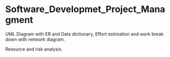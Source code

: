 # Software_Developmet_Project_Managment
UML Diagram with ER and Data dictionary, Effort estimation and work break down with network diagram. 

Resource and risk analysis.
